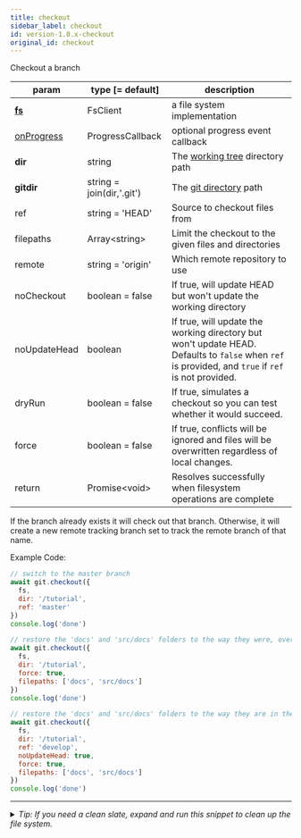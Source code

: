 ```yaml
---
title: checkout
sidebar_label: checkout
id: version-1.0.x-checkout
original_id: checkout
---
```


Checkout a branch

| param                      | type [= default]          | description                                                                                                                                        |
| -------------------------- | ------------------------- | -------------------------------------------------------------------------------------------------------------------------------------------------- |
| [**fs**](./fs)             | FsClient                  | a file system implementation                                                                                                                       |
| [onProgress](./onProgress) | ProgressCallback          | optional progress event callback                                                                                                                   |
| **dir**                    | string                    | The [working tree](dir-vs-gitdir.md) directory path                                                                                                |
| **gitdir**                 | string = join(dir,'.git') | The [git directory](dir-vs-gitdir.md) path                                                                                                         |
| ref                        | string = 'HEAD'           | Source to checkout files from                                                                                                                      |
| filepaths                  | Array\<string\>           | Limit the checkout to the given files and directories                                                                                              |
| remote                     | string = 'origin'         | Which remote repository to use                                                                                                                     |
| noCheckout                 | boolean = false           | If true, will update HEAD but won't update the working directory                                                                                   |
| noUpdateHead               | boolean                   | If true, will update the working directory but won't update HEAD. Defaults to `false` when `ref` is provided, and `true` if `ref` is not provided. |
| dryRun                     | boolean = false           | If true, simulates a checkout so you can test whether it would succeed.                                                                            |
| force                      | boolean = false           | If true, conflicts will be ignored and files will be overwritten regardless of local changes.                                                      |
| return                     | Promise\<void\>           | Resolves successfully when filesystem operations are complete                                                                                      |

If the branch already exists it will check out that branch. Otherwise, it will create a new remote tracking branch set to track the remote branch of that name.

Example Code:

```js live
// switch to the master branch
await git.checkout({
  fs,
  dir: '/tutorial',
  ref: 'master'
})
console.log('done')
```

```js live
// restore the 'docs' and 'src/docs' folders to the way they were, overwriting any changes
await git.checkout({
  fs,
  dir: '/tutorial',
  force: true,
  filepaths: ['docs', 'src/docs']
})
console.log('done')
```

```js live
// restore the 'docs' and 'src/docs' folders to the way they are in the 'develop' branch, overwriting any changes
await git.checkout({
  fs,
  dir: '/tutorial',
  ref: 'develop',
  noUpdateHead: true,
  force: true,
  filepaths: ['docs', 'src/docs']
})
console.log('done')
```


---

<details>
<summary><i>Tip: If you need a clean slate, expand and run this snippet to clean up the file system.</i></summary>

```js live
window.fs = new LightningFS('fs', { wipe: true })
window.pfs = window.fs.promises
console.log('done')
```
</details>

<script>
(function rewriteEditLink() {
  const el = document.querySelector('a.edit-page-link.button');
  if (el) {
    el.href = 'https://github.com/isomorphic-git/isomorphic-git/edit/master/src/api/checkout.js';
  }
})();
</script>